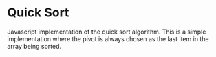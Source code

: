 # Quick Sort
Javascript implementation of the quick sort algorithm. This is a simple implementation where the pivot is always chosen as the last item in the array being sorted.
